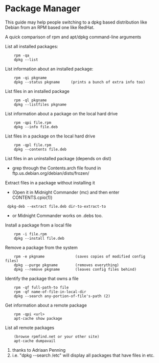 # Package Manager

This guide may help people switching to a dpkg based distribution like Debian from an RPM based one like RedHat.

A quick comparison of rpm and apt/dpkg command-line arguments

List all installed packages:
```
    rpm -qa
    dpkg --list
```
List information about an installed package:
```
    rpm -qi pkgname
    dpkg --status pkgname     (prints a bunch of extra info too)
```
List files in an installed package
```
    rpm -ql pkgname
    dpkg --listfiles pkgname
```
List information about a package on the local hard drive
```
    rpm -qpi file.rpm
    dpkg --info file.deb
```
List files in a package on the local hard drive
```
    rpm -qpl file.rpm
    dpkg --contents file.deb
```
List files in an uninstalled package (depends on dist)

* grep through the Contents.arch file found in ftp.us.debian.org/debian/dists/frozen/

Extract files in a package without installing it

* (Open it in Midnight Commander (mc) and then enter CONTENTS.cpio(1))
```
 dpkg-deb --extract file.deb dir-to-extract-to
```

* or Midnight Commander works on .debs too.

Install a package from a local file
```
    rpm -i file.rpm
    dpkg --install file.deb
```
Remove a package from the system
```
    rpm -e pkgname              (saves copies of modified config files)
    dpkg --purge pkgname        (removes everything)
    dpkg --remove pkgname       (leaves config files behind)
```
Identify the package that owns a file
```
    rpm -qf full-path-to file
    rpm -qf name-of-file-in-local-dir
    dpkg --search any-portion-of-file's-path (2)
```
Get information about a remote package
```
    rpm -qpi <url>
    apt-cache show package
```

List all remote packages
```
    (browse rpmfind.net or your other site)
    apt-cache dumpavail
```

1. thanks to Adriaan Penning
2. i.e. "dpkg --search /etc" will display all packages that have files in etc.
